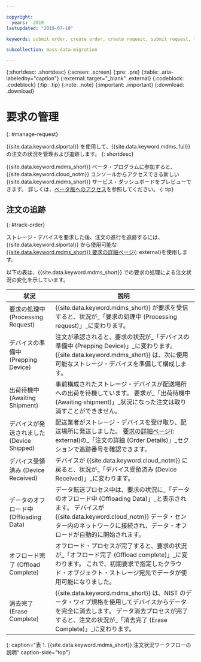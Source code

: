 ```yaml
---

copyright:
  years:  2019
lastupdated: "2019-07-10"

keywords: submit order, create order, create request, submit request, track order, track request

subcollection: mass-data-migration

---
```


{:shortdesc: .shortdesc}
{:screen: .screen}
{:pre: .pre}
{:table: .aria-labeledby="caption"}
{:external: target="_blank" .external}
{:codeblock: .codeblock}
{:tip: .tip}
{:note: .note}
{:important: .important}
{:download: .download}

# 要求の管理
{: #manage-request}

{{site.data.keyword.slportal}} を使用して、{{site.data.keyword.mdms_full}} の注文の状況を管理および追跡します。
{: shortdesc}

{{site.data.keyword.mdms_short}} ベータ・プログラムに参加すると、{{site.data.keyword.cloud_notm}} コンソールからアクセスできる新しい {{site.data.keyword.mdms_short}} サービス・ダッシュボードをプレビューできます。 詳しくは、[ベータ版へのアクセス](/docs/infrastructure/mass-data-migration?topic=mass-data-migration-beta)を参照してください。
{: tip}

## 注文の追跡 
{: #track-order}

ストレージ・デバイスを要求した後、注文の進行を追跡するには、{{site.data.keyword.slportal}} から使用可能な [{{site.data.keyword.mdms_short}} 要求の詳細ページ](https://control.softlayer.com/storage/mdms){: external}を使用します。

以下の表は、{{site.data.keyword.mdms_short}} での要求の処理による注文状況の変化を示しています。

| 状況 | 説明 |
| --- | --- |
| 要求の処理中 (Processing Request) | {{site.data.keyword.mdms_short}} が要求を受信すると、状況が_「要求の処理中 (Processing request)」_に変わります。 |
| デバイスの準備中 (Prepping Device) | 注文が承認されると、要求の状況が_「デバイスの準備中 (Prepping Device)」_に変わります。 {{site.data.keyword.mdms_short}} は、次に使用可能なストレージ・デバイスを準備して構成します。  |
| 出荷待機中 (Awaiting Shipment) | 事前構成されたストレージ・デバイスが配送場所への出荷を待機しています。 要求が_「出荷待機中 (Awaiting shipment)」_状況になった注文は取り消すことができません。 |
| デバイスが発送されました (Device Shipped) | 配送業者がストレージ・デバイスを受け取り、配送場所に発送しました。 [要求の詳細ページ](https://control.softlayer.com/storage/mdms){: external}の_「注文の詳細 (Order Details)」_セクションで追跡番号を確認できます。 |
| デバイス受領済み (Device Received) | デバイスが {{site.data.keyword.cloud_notm}} に戻ると、状況が_「デバイス受領済み (Device Received)」_に変わります。 |
| データのオフロード中 (Offloading Data) | データ転送プロセス中は、要求の状況に_「データのオフロード中 (Offloading Data)」_と表示されます。 デバイスが {{site.data.keyword.cloud_notm}} データ・センター内のネットワークに接続され、データ・オフロードが自動的に開始されます。  |
| オフロード完了 (Offload Complete)| オフロード・プロセスが完了すると、要求の状況が_「オフロード完了 (Offload complete)」_に変わります。 これで、初期要求で指定したクラウド・オブジェクト・ストレージ宛先でデータが使用可能になりました。 |
| 消去完了 (Erase Complete) | {{site.data.keyword.mdms_short}} は、NIST のデータ・ワイプ規格を使用してデバイスからデータを完全に消去します。 データ消去プロセスが完了すると、注文の状況が_「消去完了 (Erase Complete)」_に変わります。
{: caption="表 1. {{site.data.keyword.mdms_short}} 注文状況ワークフローの説明" caption-side="top"}
